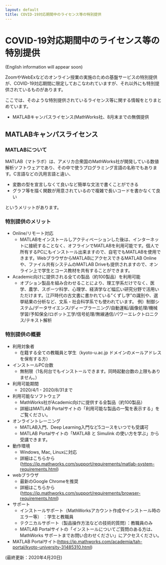 ```yaml
---
layout: default
title: COVID-19対応期間中のライセンス等の特別提供 
---
```

# COVID-19対応期間中のライセンス等の特別提供
(English information will appear soon)

ZoomやWebExなどのオンライン授業の実施のための基盤サービスの特別提供が、COVID-19対応期間に限定しておこなわれていますが、それ以外にも特別提供されているものがあります。

ここでは、そのような特別提供されているライセンス等に関する情報をとりまとめています。

- MATLABキャンパスライセンス(MathWorks社、8月末までの無償提供

## MATLABキャンパスライセンス

### MATLABについて

MATLAB（マトラボ）は、アメリカ合衆国のMathWorks社が開発している数値解析ソフトウェアであり、その中で使うプログラミング言語の名称でもあります。C言語などの汎用言語と違い、

- 変数の型を宣言しなくて良いなど簡単な文法で書くことができる
- グラフ等を描く関数が用意されているので複雑で長いコードを書かなくて良い

というメリットがあります。

### 特別提供のメリット

- Online/リモート対応
  - MATLABをインストールしアクティベーションした後は、インターネットに接続することなく、オフラインでMATLABを利用可能です。個人で所有するPCにもインストール出来ますので、自宅でもMATLABを使用できます。WebブラウザからMATLABにアクセスできるMATLAB Onlineや、ファイル共有システムのMATLAB Driveも提供されますので、オンライン上で学生とコース教材を共有することができます。
- Academic向けに提供される全ての製品（約100製品）を利用可能
  - オプション製品を組み合わせることにより、理工学系だけでなく、医学、農学、スポーツ科学、心理学、経済学など幅広い研究分野で活用いただけます。江戸時代の古文書に書かれている”くずし字”の識別や、選挙結果の分析など、文系・社会科学系でも使われています。
例）制御システム/データサイエンス/ディープラーニング/自動運転/画像処理/機械学習/予知保全/ロボット工学/信号処理/無線通信/パワーエレクトロニクス/テキスト解析

### 特別提供の概要

- 利用対象者
  - 在籍する全ての教職員と学生（kyoto-u.ac.jp ドメインのメールアドレスを保有する方）
- インストールPC台数
  - 無制限（1名何台でもインストールできます。同時起動台数の上限もありません。）
- 利用可能期間
  - 2020/4/1 - 2020/8/31まで
- 利用可能なソフトウェア
  - MathWorks社がAcademic向けに提供する全製品（約100製品）
  - 詳細はMATLAB Portalサイトの「利用可能な製品の一覧を表示する」をご覧ください。
- オンライントレーニング
  - MATLAB入門、Deep Learning入門など5コースをいつでも受講可
  - MATLAB Portalサイトの「MATLAB と Simulink の使い方を学ぶ」から受講できます。
- 動作環境
  - Windows, Mac, Linuxに対応
  - 詳細はこちらから(https://jp.mathworks.com/support/requirements/matlab-system-requirements.html)
- webブラウザ
  - 最新のGoogle Chromeを推奨
  - 詳細はこちらから(https://jp.mathworks.com/support/requirements/browser-requirements.html)
- サポート
  - インストールサポート（MathWorksアカウント作成やインストール時のエラー等） ：学生と教職員
  - テクニカルサポート（製品操作方法などの技術的質問）：教職員のみ
  - MATLAB Portalサイトの「インストールについてご質問のある方は、MathWorks サポートまでお問い合わせください」にアクセスください。
- MATLAB Portalサイト(https://jp.mathworks.com/academia/tah-portal/kyoto-university-31485310.html)

(最終更新：2020年4月20日)
